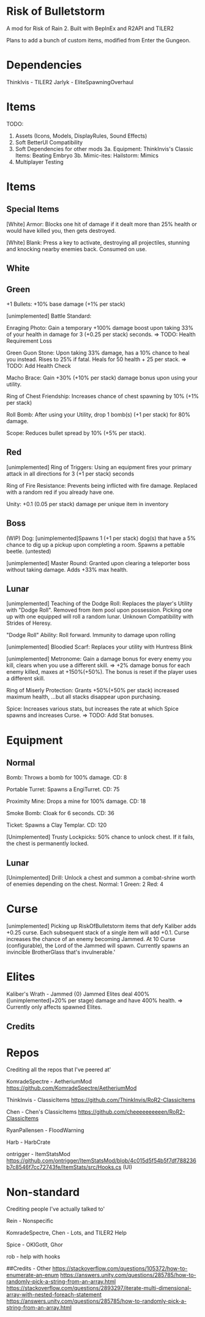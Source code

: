 # Risk of Bulletstorm

A mod for Risk of Rain 2. Built with BepInEx and R2API and TILER2

Plans to add a bunch of custom items, modified from Enter the Gungeon.

# Dependencies

ThinkIvis - TILER2
Jarlyk - EliteSpawningOverhaul

# Items
TODO:
1. Assets (Icons, Models, DisplayRules, Sound Effects)
2. Soft BetterUI Compatibility
3. Soft Dependencies for other mods
3a. Equipment: ThinkInvis's Classic Items: Beating Embryo
3b. Mimic-ites: Hailstorm: Mimics
4. Multiplayer Testing

# Items

## Special Items

[White] Armor: Blocks one hit of damage if it dealt more than 25% health or would have killed you, then gets destroyed.

[White] Blank: Press a key to activate, destroying all projectiles, stunning and knocking nearby enemies back. Consumed on use.

## White

## Green

+1 Bullets: +10% base damage (+1% per stack)

[unimplemented] Battle Standard: 

Enraging Photo: Gain a temporary +100% damage boost upon taking 33% of your health in damage for 3 (+0.25 per stack) seconds.
=> TODO: Health Requirement Loss

Green Guon Stone: Upon taking 33% damage, has a 10% chance to heal you instead. Rises to 25% if fatal.
Heals for 50 health + 25 per stack.
=> TODO: Add Health Check

Macho Brace: Gain +30% (+10% per stack) damage bonus upon using your utility.

Ring of Chest Friendship: Increases chance of chest spawning by 10% (+1% per stack)

Roll Bomb: After using your Utility, drop 1 bomb(s) (+1 per stack) for 80% damage.

Scope: Reduces bullet spread by 10% (+5% per stack).

## Red

[unimplemented] Ring of Triggers: Using an equipment fires your primary attack in all directions for 3 (+1 per stack) seconds

Ring of Fire Resistance: Prevents being inflicted with fire damage.
Replaced with a random red if you already have one.

Unity: +0.1 (0.05 per stack) damage per unique item in inventory

## Boss

(WIP) Dog: [unimplemented]Spawns 1 (+1 per stack) dog(s) that have a 5% chance to dig up a pickup upon completing a room.
			Spawns a pettable beetle. (untested)

[unimplemented] Master Round: Granted upon clearing a teleporter boss without taking damage. Adds +33% max health.


## Lunar

[unimplemented] Teaching of the Dodge Roll: Replaces the player's Utility with "Dodge Roll". Removed from item pool upon possession.
Picking one up with one equipped will roll a random lunar.
Unknown Compatibility with Strides of Heresy.

"Dodge Roll" Ability: Roll forward. Immunity to damage upon rolling

[unimplemented] Bloodied Scarf: Replaces your utility with Huntress Blink

[unimplemented] Metronome: Gain a damage bonus for every enemy you kill, clears when you use a different skill.
=> +2% damage bonus for each enemy killed, maxes at +150%(+50%). The bonus is reset if the player uses a different skill.

Ring of Miserly Protection: Grants +50%(+50% per stack) increased maximum health, ...but all stacks disappear upon purchasing.

Spice: Increases various stats, but increases the rate at which Spice spawns and increases Curse.
=> TODO: Add Stat bonuses. 

# Equipment

## Normal

Bomb: Throws a bomb for 100% damage. CD: 8

Portable Turret: Spawns a EngiTurret. CD: 75

Proximity Mine: Drops a mine for 100% damage. CD: 18

Smoke Bomb: Cloak for 6 seconds. CD: 36

Ticket: Spawns a Clay Templar. CD: 120

[Unimplemented] Trusty Lockpicks: 50% chance to unlock chest. If it fails, the chest is permanently locked.


## Lunar
[Unimplemented] Drill: Unlock a chest and summon a combat-shrine worth of enemies depending on the chest.
	Normal: 1 
	Green: 2
	Red: 4
	


# Curse
[unimplemented] Picking up RiskOfBulletstorm items that defy Kaliber adds +0.25 curse. Each subsequent stack of a single item will add +0.1.
Curse increases the chance of an enemy becoming Jammed.
At 10 Curse (configurable), the Lord of the Jammed will spawn. Currently spawns an invincible BrotherGlass that's invulnerable.'

# Elites
Kaliber's Wrath - Jammed {0}
Jammed Elites deal 400% ([unimplemented]+20% per stage) damage and have 400% health.
=> Currently only affects spawned Elites.


## Credits
# Repos

Crediting all the repos that I've peered at'

KomradeSpectre - AetheriumMod https://github.com/KomradeSpectre/AetheriumMod

ThinkInvis - ClassicItems https://github.com/ThinkInvis/RoR2-ClassicItems

Chen - Chen's ClassicItems https://github.com/cheeeeeeeeeen/RoR2-ClassicItems

RyanPallensen - FloodWarning 

Harb - HarbCrate

ontrigger - ItemStatsMod https://github.com/ontrigger/ItemStatsMod/blob/4c015d5f54b5f7df788236b7c8546f7cc72743fe/ItemStats/src/Hooks.cs (UI)

# Non-standard

Crediting people I've actually talked to'

Rein - Nonspecific

KomradeSpectre, Chen - Lots, and TILER2 Help

Spice - OKIGotIt, Ghor

rob - help with hooks

##Credits - Other
https://stackoverflow.com/questions/105372/how-to-enumerate-an-enum
https://answers.unity.com/questions/285785/how-to-randomly-pick-a-string-from-an-array.html
https://stackoverflow.com/questions/2893297/iterate-multi-dimensional-array-with-nested-foreach-statement
https://answers.unity.com/questions/285785/how-to-randomly-pick-a-string-from-an-array.html